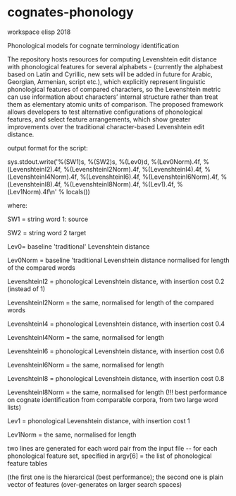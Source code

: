 # cognates-phonology
workspace elisp 2018

Phonological models for cognate terminology identification

The repository hosts resources for computing Levenshtein edit distance with phonological features for several alphabets - (currently the alphabest based on Latin and Cyrillic, new sets will be added in future for Arabic, Georgian, Armenian, script etc.), which explicitly represent linguistic phonological features of compared characters, so the Levenshtein metric can use information about characters’ internal structure rather than treat them as elementary atomic units of comparison. The proposed framework allows developers to test alternative configurations of phonological features, and select feature arrangements, which show greater improvements over the traditional character-based Levenshtein edit distance.


output format for the script:

sys.stdout.write('%(SW1)s, %(SW2)s, %(Lev0)d, %(Lev0Norm).4f, %(LevenshteinI2).4f, %(LevenshteinI2Norm).4f, %(LevenshteinI4).4f, %(LevenshteinI4Norm).4f, %(LevenshteinI6).4f, %(LevenshteinI6Norm).4f, %(LevenshteinI8).4f, %(LevenshteinI8Norm).4f, %(Lev1).4f, %(Lev1Norm).4f\n' % locals())

where:

SW1 = string word 1: source

SW2 = string word 2 target

Lev0= baseline 'traditional' Levenshtein distance

Lev0Norm = baseline 'traditional Levenshtein distance normalised for length of the compared words

LevenshteinI2 = phonological Levenshtein distance, with insertion cost 0.2 (instead of 1)

LevenshteinI2Norm = the same, normalised for length of the compared words

LevenshteinI4 = phonological Levenshtein distance, with insertion cost 0.4

LevenshteinI4Norm = the same, normalised for length 

LevenshteinI6 = phonological Levenshtein distance, with insertion cost 0.6

LevenshteinI6Norm = the same, normalised for length 

LevenshteinI8 = phonological Levenshtein distance, with insertion cost 0.8 

LevenshteinI8Norm = the same, normalised for length (!!! best performance on cognate identification from comparable corpora, from two large word lists)

Lev1 = phonological Levenshtein distance, with insertion cost 1

Lev1Norm = the same, normalised for length

two lines are generated for each word pair from the input file -- for each phonological feature set, specified in argv[6] = the list of phonological feature tables

(the first one is the hierarcical (best performance); the second one is plain vector of features (over-generates on larger search spaces)
